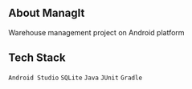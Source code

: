 ## About ManagIt
Warehouse management project on Android platform

## Tech Stack

`Android Studio`
`SQLite`
`Java`
`JUnit`
`Gradle`